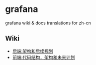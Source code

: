 # grafana
grafana wiki &amp; docs translations for zh-cn

## Wiki
- [后端:架构和后续规划](https://github.com/ximply/grafana/blob/master/Backend-Architecture-and-future.md)
- [前端:代码结构，架构和未来计划](https://github.com/ximply/grafana/blob/master/Frontend-Code-structure-architecture-and-plans-for-the-future.md)
